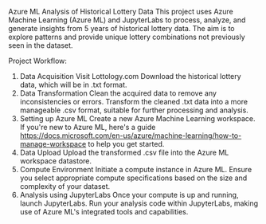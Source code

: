 Azure ML Analysis of Historical Lottery Data
This project uses Azure Machine Learning (Azure ML) and JupyterLabs to process, analyze, and generate insights from 5 years of historical lottery data. The aim is to explore patterns and provide unique lottery combinations not previously seen in the dataset.

Project Workflow:
1. Data Acquisition
Visit Lottology.com
Download the historical lottery data, which will be in .txt format.
2. Data Transformation
Clean the acquired data to remove any inconsistencies or errors.
Transform the cleaned .txt data into a more manageable .csv format, suitable for further processing and analysis.
3. Setting up Azure ML
Create a new Azure Machine Learning workspace. If you're new to Azure ML, here's a guide https://docs.microsoft.com/en-us/azure/machine-learning/how-to-manage-workspace to help you get started.
4. Data Upload
Upload the transformed .csv file into the Azure ML workspace datastore.
5. Compute Environment
Initiate a compute instance in Azure ML. Ensure you select appropriate compute specifications based on the size and complexity of your dataset.
6. Analysis using JupyterLabs
Once your compute is up and running, launch JupyterLabs.
Run your analysis code within JupyterLabs, making use of Azure ML's integrated tools and capabilities.
